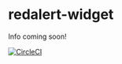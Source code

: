 # redalert-widget

Info coming soon!

[![CircleCI](https://circleci.com/gh/fightforthefuture/redalert-widget/tree/master.svg?style=svg)](https://circleci.com/gh/fightforthefuture/redalert-widget/tree/master)

